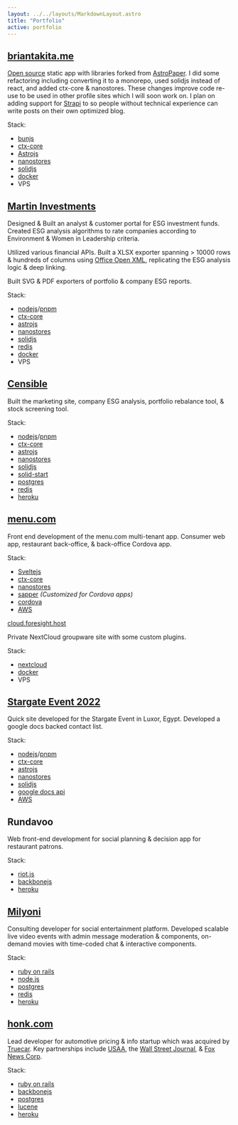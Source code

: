 ```yaml
---
layout: ../../layouts/MarkdownLayout.astro
title: "Portfolio"
active: portfolio
---
```


## [briantakita.me](https://briantakita.me)

[Open source](https://github.com/btakita/dev) static app with libraries forked
from [AstroPaper](https://astro-paper.pages.dev). I did some refactoring including converting it to a monorepo, 
used solidjs instead of react, and added ctx-core & nanostores. These changes improve code re-use to be used in 
other profile sites which I will soon work on. I plan on adding support for [Strapi](https://strapi.io/) to so 
people without technical experience can write posts on their own optimized blog.

Stack:

- [bunjs](https://bun.sh/)
- [ctx-core](https://github.com/ctx-core/ctx-core)
- [Astrojs](https://astro.build/)
- [nanostores](https://github.com/nanostores/nanostores)
- [solidjs](https://www.solidjs.com/)
- [docker](https://www.docker.com/)
- VPS

## [Martin Investments](https://www.martin-investments.com/)

Designed & Built an analyst & customer portal for ESG investment funds. Created ESG analysis algorithms to rate
companies according to Environment & Women in Leadership criteria.

Utilized various financial APIs. Built a XLSX
exporter spanning > 10000 rows & hundreds of columns using
[Office Open XML](https://en.wikipedia.org/wiki/Office_Open_XML), replicating the ESG analysis logic & deep linking.

Built SVG & PDF exporters of portfolio & company ESG reports.

Stack:

- [nodejs](https://nodejs.org)/[pnpm](https://pnpm.io/)
- [ctx-core](https://github.com/ctx-core/ctx-core)
- [astrojs](https://astro.build/)
- [nanostores](https://github.com/nanostores/nanostores)
- [solidjs](https://www.solidjs.com/)
- [redis](https://redis.io/)
- [docker](https://www.docker.com/)
- VPS

## [Censible](http://censible.co/)

Built the marketing site, company ESG analysis, portfolio rebalance tool, & stock screening tool.

Stack:

- [nodejs](https://nodejs.org)/[pnpm](https://pnpm.io/)
- [ctx-core](https://github.com/ctx-core/ctx-core)
- [astrojs](https://astro.build/)
- [nanostores](https://github.com/nanostores/nanostores)
- [solidjs](https://www.solidjs.com/)
- [solid-start](https://start.solidjs.com/getting-started/what-is-solidstart)
- [postgres](https://www.postgresql.org/)
- [redis](https://redis.io/)
- [heroku](https://www.heroku.com/)

## [menu.com](https://menu.com)

Front end development of the menu.com multi-tenant app. Consumer web app, restaurant back-office, & back-office
Cordova app.

Stack:

- [Sveltejs](https://svelte.dev/)
- [ctx-core](https://github.com/ctx-core/ctx-core)
- [nanostores](https://github.com/nanostores/nanostores)
- [sapper](https://sapper.svelte.dev/) *(Customized for Cordova apps)*
- [cordova](https://cordova.apache.org/)
- [AWS](https://aws.amazon.com/)

[cloud.foresight.host](https://cloud.foresight.host)

Private NextCloud groupware site with some custom plugins.

Stack:

- [nextcloud](https://nextcloud.com/)
- [docker](https://www.docker.com/)
- VPS

## [Stargate Event 2022](https://www.stargateevent.com/)

Quick site developed for the Stargate Event in Luxor, Egypt. Developed a google docs backed contact list.

Stack:

- [nodejs](https://nodejs.org)/[pnpm](https://pnpm.io/)
- [ctx-core](https://github.com/ctx-core/ctx-core)
- [astrojs](https://astro.build/)
- [nanostores](https://github.com/nanostores/nanostores)
- [solidjs](https://www.solidjs.com/)
- [google docs api](https://developers.google.com/docs/api/reference/rest)
- [AWS](https://aws.amazon.com/)

## Rundavoo

Web front-end development for social planning & decision app for restaurant patrons.

Stack:

- [riot.js](https://riot.js.org/)
- [backbonejs](https://backbonejs.org/)
- [heroku](https://www.heroku.com/)

## [Milyoni](http://www.milyoni.com/)

Consulting developer for social entertainment platform. Developed scalable live video events with admin message
moderation & components, on-demand movies with time-coded chat & interactive components.

Stack:

- [ruby on rails](https://rubyonrails.org/)
- [node.js](https://nodejs.org)
- [postgres](https://www.postgresql.org/)
- [redis](https://redis.io/)
- [heroku](https://www.heroku.com/)

## [honk.com](https://honk.com)

Lead developer for automotive pricing & info startup which was acquired by [Truecar](https://www.truecar.com/). Key
partnerships include [USAA](https://www.usaa.com/), the [Wall Street Journal](https://www.wsj.com/), &
[Fox News Corp](https://www.foxcorporation.com/).

Stack:

- [ruby on rails](https://rubyonrails.org/)
- [backbonejs](https://backbonejs.org/)
- [postgres](https://www.postgresql.org/)
- [lucene](https://lucene.apache.org/)
- [heroku](https://www.heroku.com/)
